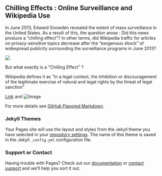 ## Chilling Effects : Online Surveillance and Wikipedia Use
In June 2013, Edward Snowden revealed the extent of mass surveillance in the United States. As a result of this, the question arose : Did this news produce a "chilling effect"? In other terms, did Wikipedia traffic for articles on privacy-sensitive topics decrease after the “exogenous shock” of widespread publicity surrounding the surveillance programs in June 2013?

<img src="\images\surveillance.jpg">

But what exactly is a "Chilling Effect" ?

Wikipedia defines it as "In a legal context, the inhibition or discouragement of the legitimate exercise of natural and legal rights by the threat of legal sanction"

[Link](url) and ![Image](src)


For more details see [GitHub Flavored Markdown](https://guides.github.com/features/mastering-markdown/).

### Jekyll Themes

Your Pages site will use the layout and styles from the Jekyll theme you have selected in your [repository settings](https://github.com/apple-juju/apple-juju.github.io/settings). The name of this theme is saved in the Jekyll `_config.yml` configuration file.

### Support or Contact

Having trouble with Pages? Check out our [documentation](https://docs.github.com/categories/github-pages-basics/) or [contact support](https://github.com/contact) and we’ll help you sort it out.
